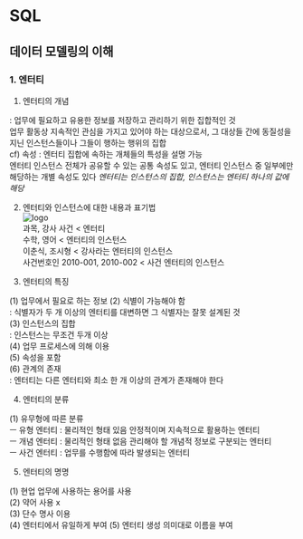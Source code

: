 # SQL  

## 데이터 모델링의 이해  
  
### 1. 엔터티  
1. 엔터티의 개념  
  
: 업무에 필요하고 유용한 정보를 저장하고 관리하기 위한 집합적인 것  
업무 활동상 지속적인 관심을 가지고 있어야 하는 대상으로서, 그 대상들 간에 동질성을 지닌 인스턴스들이나 그들이 행하는 행위의 집합  
cf) 속성 : 엔터티 집합에 속하는 개체들의 특성을 설명 가능  
엔터티 인스턴스 전체가 공유할 수 있는 공통 속성도 있고, 엔터티 인스턴스 중 일부에만 해당하는 개별 속성도 있다
*엔터티는 인스턴스의 집합, 인스턴스는 엔터티 하나의 값에 해당*  
 
  2. 엔터티와 인스턴스에 대한 내용과  표기법  
 ![logo](http://www.dbguide.net/publishing/img/knowledge/SQL_023.jpg)  
 과목, 강사 사건 < 엔터티  
 수학, 영어 < 엔터티의 인스턴스  
 이춘식, 조시형 < 강사라는 엔터티의 인스턴스  
 사건번호인 2010-001, 2010-002 < 사건 엔터티의 인스턴스  
  
3. 엔터티의 특징  
  
(1) 업무에서 필요로 하는 정보
(2) 식별이 가능해야 함  
: 식별자가 두 개 이상의 엔터티를 대변하면 그 식별자는 잘못 설계된 것  
(3) 인스턴스의 집합  
: 인스턴스는 무조건 두개 이상  
(4) 업무 프로세스에 의해 이용  
(5) 속성을 포함  
(6) 관계의 존재  
: 엔터티는 다른 엔터티와 최소 한 개 이상의 관계가 존재해야 한다  
  
4. 엔터티의 분류  
  
(1) 유무형에 따른 분류  
ㅡ 유형 엔터티 : 물리적인 형태 있음 안정적이며 지속적으로 활용하는 엔터티  
ㅡ 개념 엔터티 : 물리적인 형태 없음 관리해야 할 개념적 정보로 구분되는 엔터티  
ㅡ 사건 엔터티 : 업무를 수행함에 따라 발생되는 엔터티  
  
5. 엔터티의 명명  
  
(1) 현업 업무에 사용하는 용어를 사용  
(2) 약어 사용 x  
(3) 단수 명사 이용  
(4) 엔터티에서 유일하게 부여 
(5) 엔터티 생성 의미대로 이름을 부여  
  

